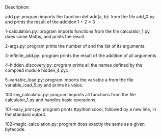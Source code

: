 Description:

add.py: program imports the function def add(a, b): from the file add_0.py and prints the result of the addition 1 + 2 = 3

1-calculation.py: program imports functions from the file calculator_1.py, does some Maths, and prints the result.

2-args.py: program prints the number of and the list of its arguments.

3-infinite_add.py: program prints the result of the addition of all arguments

4-hidden_discovery.py: program prints all the names defined by the compiled module hidden_4.pyc

5-variable_load.py: program imports the variable a from the file variable_load_5.py and prints its value.

100-my_calculator.py: program imports all functions from the file calculator_1.py and handles basic operations.

101-easy_print.py: program  prints #pythoniscool, followed by a new line, in the standard output.

102-magic_calculation.py: program does exactly the same as a given bytecode.

